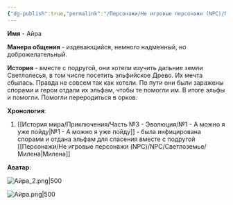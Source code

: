 ```yaml
---
{"dg-publish":true,"permalink":"/Персонажи/Не игровые персонажи (NPC)/NPC/Светлоземье/Айра/","noteIcon":"","created":"2025-09-20T11:36:11.270+03:00","updated":"2025-09-28T12:34:54.737+03:00"}
---
```


**Имя** - Айра

**Манера общения** - издевающийся, немного надменный, но доброжелательный. 

**История** - вместе с подругой, они хотели изучить дальние земли Светлолесья, в том числе посетить эльфийское Древо. Их мечта сбылась. Правда не совсем так как хотели. По пути они были заражены спорами и герои отдали их эльфам, чтобы те помогли им. В итоге эльфы и помогли. Помогли переродиться в орков. 

**Хронология**:
1. [[История мира/Приключения/Часть №3 - Эволюция/№1 - А можно я уже пойду\|№1 - А можно я уже пойду]] - была инфицирована спорами и отдана эльфам для спасения вместе с подругой [[Персонажи/Не игровые персонажи (NPC)/NPC/Светлоземье/Милена\|Милена]]

**Аватар**:

![Айра_2.png|500](/img/user/system/img/NPC/%D0%A1%D0%B2%D0%B5%D1%82%D0%BB%D0%BE%D0%B7%D0%B5%D0%BC%D1%8C%D0%B5/%D0%90%D0%B9%D1%80%D0%B0_2.png)

![Айра.png|500](/img/user/system/img/NPC/%D0%A1%D0%B2%D0%B5%D1%82%D0%BB%D0%BE%D0%B7%D0%B5%D0%BC%D1%8C%D0%B5/%D0%90%D0%B9%D1%80%D0%B0.png)

